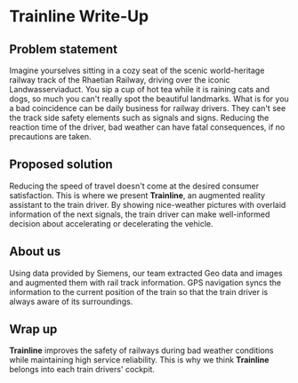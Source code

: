 # Trainline Write-Up

## Problem statement
Imagine yourselves sitting in a cozy seat of the scenic world-heritage railway track of the Rhaetian Railway, driving over the iconic Landwasserviaduct. You sip a cup of hot tea while it is raining cats and dogs, so much you can't really spot the beautiful landmarks. What is for you a bad coincidence can be daily business for railway drivers. They can't see the track side safety elements such as signals and signs. Reducing the reaction time of the driver, bad weather can have fatal consequences, if no precautions are taken. 

## Proposed solution
Reducing the speed of travel doesn't come at the desired consumer satisfaction. This is where we present **Trainline**, an augmented reality assistant to the train driver. By showing nice-weather pictures with overlaid information of the next signals, the train driver can make well-informed decision about accelerating or decelerating the vehicle.

## About us
Using data provided by Siemens, our team extracted Geo data and images and augmented them with rail track information. GPS navigation syncs the information to the current position of the train so that the train driver is always aware of its surroundings.

## Wrap up
**Trainline** improves the safety of railways during bad weather conditions while maintaining high service reliability. This is why we think **Trainline** belongs into each train drivers' cockpit.

